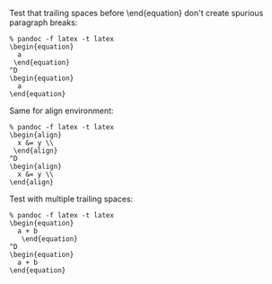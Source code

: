 Test that trailing spaces before \end{equation} don't create spurious paragraph breaks:

```
% pandoc -f latex -t latex
\begin{equation}
  a
 \end{equation}
^D
\begin{equation}
  a
\end{equation}
```

Same for align environment:

```
% pandoc -f latex -t latex
\begin{align}
  x &= y \\
 \end{align}
^D
\begin{align}
  x &= y \\
\end{align}
```

Test with multiple trailing spaces:

```
% pandoc -f latex -t latex
\begin{equation}
  a + b
   \end{equation}
^D
\begin{equation}
  a + b
\end{equation}
```
